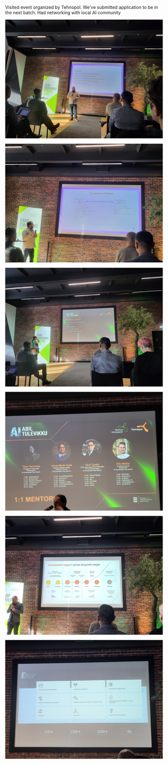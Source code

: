 Visited event organized by Tehnopol.
We've submitted application to be in the next batch.
Had networking with local AI community

![](img/20250220_102120.jpg)

<!--truncate-->

![](img/20250220_104829.jpg)

![](img/20250220_101031.jpg)

![](img/20250220_110346.jpg)

![](img/20250220_101324.jpg)

![](img/20250220_101837.jpg)